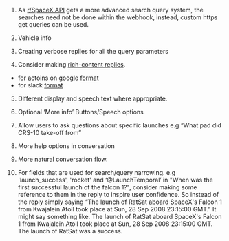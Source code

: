 1. As [r/SpaceX API](https://github.com/r-spacex/SpaceX-API) gets a more advanced search query system, the searches need not be done within the webhook, instead, custom https get queries can be used. 

2. Vehicle info

3. Creating verbose replies for all the query parameters

4. Consider making [rich-content replies](https://api.ai/docs/rich-messages#card).
  * for actoins on google [format](https://developers.google.com/actions/dialogflow/webhook)
  * for slack [format](https://api.slack.com/docs/messages)

5. Different display and speech text where appropriate.

6. Optional ‘More info’ Buttons/Speech options

7. Allow users to ask questions about specific launches e.g “What pad did CRS-10 take-off from”

8. More help options in conversation

9. More natural conversation flow.

10. For fields that are used for search/query narrowing. e.g 'launch_success', 'rocket' and ‘@LaunchTemporal’ in "When was the first successful launch of the falcon 1?", consider making some reference to them in the reply to inspire user confidence. So instead of the reply simply saying “The launch of RatSat aboard SpaceX's Falcon 1 from Kwajalein Atoll took place at Sun, 28 Sep 2008 23:15:00 GMT.” It might say something like. The launch of RatSat aboard SpaceX's Falcon 1 from Kwajalein Atoll took place at Sun, 28 Sep 2008 23:15:00 GMT. The launch of RatSat was a success.
